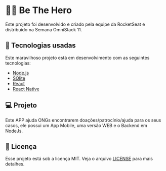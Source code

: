 # :superhero_man: Be The Hero
Este projeto foi desenvolvido e criado pela equipe da RocketSeat e distribuído na Semana OmniStack 11.

## :rocket: Tecnologias usadas
Este maravilhoso projeto está em desenvolvimento com as seguintes tecnologias:
- [Node.js](https://nodejs.org/en/)
- [SQlite](https://www.sqlite.org/index.html)
- [React](https://reactjs.org)
- [React Native](https://reactnative.dev)

## :computer: Projeto
Este APP ajuda ONGs encontrarem doações/patrocínio/ajuda para os seus casos, ele possui um App Mobile, uma versão WEB e o Backend em NodeJs.

## :memo: Licença
Esse projeto está sob a licença MIT. Veja o arquivo [LICENSE](LICENSE.md) para mais detalhes.
